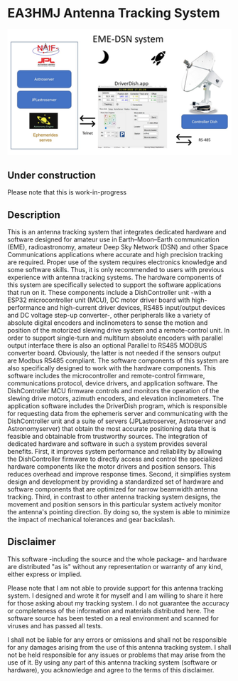 # EA3HMJ Antenna Tracking System

<img src="https://github.com/ea3hmj/EME/raw/main/img/eme%20system.jpg" width="640">

## Under construction
Please note that this is work-in-progress

## Description
This is an antenna tracking system that integrates dedicated hardware and software designed for amateur use in Earth–Moon–Earth communication (EME), radioastronomy, amateur Deep Sky Network (DSN) and other Space Communications applications where accurate and high precision tracking are required. Proper use of the system requires electronics knowledge and some software skills. Thus, it is only recommended to users with previous experience with antenna tracking systems.
The hardware components of this system are specifically selected to support the software applications that run on it. These components include a DishController unit -with a ESP32 microcontroller unit (MCU), DC motor driver board with high-performance and high-current driver devices, RS485 input/output devices and DC voltage step-up converter-, other peripherals like a variety of absolute digital encoders and inclinometers to sense the motion and position of the motorized slewing drive system and a remote-control unit. In order to support single-turn and multiturn absolute encoders with parallel output interface there is also an optional Parallel to RS485 MODBUS converter board. Obviously, the latter is not needed if the sensors output are Modbus RS485 compliant.
The software components of this system are also specifically designed to work with the hardware components. This software includes the microcontroller and remote-control firmware, communications protocol, device drivers, and application software. The DishController MCU firmware controls and monitors the operation of the slewing drive motors, azimuth encoders, and elevation inclinometers. 
The application software includes the DriverDish program, which is responsible for requesting data from the ephemeris server and communicating with the DishController unit and a suite of servers (JPLastroserver, Astroserver and Astronomyserver) that obtain the most accurate positioning data that is feasible and obtainable from trustworthy sources. 
The integration of dedicated hardware and software in such a system provides several benefits. First, it improves system performance and reliability by allowing the DishController firmware to directly access and control the specialized hardware components like the motor drivers and position sensors. This reduces overhead and improve response times. Second, it simplifies system design and development by providing a standardized set of hardware and software components that are optimized for narrow beamwidth antenna tracking. Third, in contrast to other antenna tracking system designs, the movement and position sensors in this particular system actively monitor the antenna's pointing direction. By doing so, the system is able to minimize the impact of mechanical tolerances and gear backslash.

## Disclaimer
This software -including the source and the whole package- and hardware are distributed "as is" without any representation or warranty of any kind, either express or implied. 

Please note that I am not able to provide support for this antenna tracking system. I designed and wrote it for myself and I am willing to share it here for those asking about my tracking system. I do not guarantee the accuracy or completeness of the information and materials distributed here. The software source has been tested on a real environment and scanned for viruses and has passed all tests.

I shall not be liable for any errors or omissions and shall not be responsible for any damages arising from the use of this antenna tracking system. I shall not be held responsible for any issues or problems that may arise from the use of it. 
By using any part of this antenna tracking system (software or hardware), you acknowledge and agree to the terms of this disclaimer.
